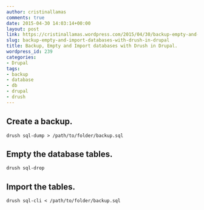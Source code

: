 ```yaml
---
author: cristinallamas
comments: true
date: 2015-04-30 14:03:14+00:00
layout: post
link: https://cristinallamas.wordpress.com/2015/04/30/backup-empty-and-import-databases-with-drush-in-drupal/
slug: backup-empty-and-import-databases-with-drush-in-drupal
title: Backup, Empty and Import databases with Drush in Drupal.
wordpress_id: 239
categories:
- Drupal
tags:
- backup
- database
- db
- drupal
- drush
---
```


## Create a backup.



```
drush sql-dump > /path/to/folder/backup.sql
```



## Empty the database tables.



```
drush sql-drop
```



## Import the tables.



```
drush sql-cli < /path/to/folder/backup.sql
```